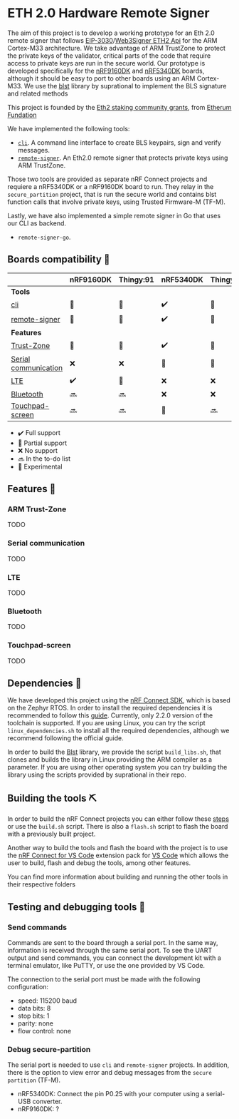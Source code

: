 # ETH 2.0 Hardware Remote Signer 

The aim of this project is to develop a working prototype for an Eth 2.0 remote signer that follows [EIP-3030](https://eips.ethereum.org/EIPS/eip-3030)/[Web3Signer ETH2 Api](https://consensys.github.io/web3signer/web3signer-eth2.html) for the ARM Cortex-M33 architecture. We take advantage of ARM TrustZone to protect the private keys of the validator, critical parts of the code that require access to private keys are run in the secure world. Our prototype is developed specifically for the [nRF9160DK](https://www.nordicsemi.com/Products/Development-hardware/nrf9160-dk) and [nRF5340DK](https://www.nordicsemi.com/Products/Development-hardware/nRF5340-DK) boards, although it should be easy to port to other boards using an ARM Cortex-M33. We use the [blst](https://github.com/supranational/blst) library by suprational to implement the BLS signature and related methods

This project is founded by the [Eth2 staking community grants](https://blog.ethereum.org/2021/02/09/esp-staking-community-grantee-announcement/), from [Etherum Fundation](https://ethereum.foundation/)

We have implemented the following tools:

- [`cli`](./cli). A command line interface to create BLS keypairs, sign and verify messages.
- [`remote-signer`](./remote-signer). An Eth2.0 remote signer that protects private keys using ARM TrustZone.

Those two tools are provided as separate nRF Connect projects and requiere a nRF5340DK or a nRF9160DK board to run. They relay in the `secure_partition` project, that is run the secure world and contains blst function calls that involve private keys, using Trusted Firmware-M (TF-M).

Lastly, we have also implemented a simple remote signer in Go that uses our CLI as backend.

- `remote-signer-go`.

## Boards compatibility :electric_plug:
| | nRF9160DK | Thingy:91 | nRF5340DK | Thingy:53 |
| --- | --- | --- | --- | --- |
|**Tools**|
| [cli](./cli) | :microscope: | :microscope: | :heavy_check_mark: | :microscope: |
| [remote-signer](./remote-signer) | :microscope: | :microscope: | :heavy_check_mark: | :microscope: |
|**Features**|
| [Trust-Zone](#trust-zone) | :microscope: | :microscope: | :heavy_check_mark: | :microscope: |
| [Serial communication](#serial) | :x: | :x: | :microscope: | :microscope: |
| [LTE](#lte) | :heavy_check_mark: | :microscope: | :x: | :x: |
| [Bluetooth](#bluetooth) | :soon: | :soon: | :x: | :x: |
| [Touchpad-screen](#touchpad-screen) | :soon: | :soon: | :microscope: | :soon: |

 - :heavy_check_mark: Full support
 - :large_orange_diamond: Partial support
 - :x: No support
 - :soon: In the to-do list
 - :microscope: Experimental

## Features :page_with_curl: <span id="features"><span>

### ARM Trust-Zone <span id="trust-zone"><span>
TODO

### Serial communication <span id="serial"><span>
TODO

### LTE <span id="lte"><span>
TODO

### Bluetooth <span id="bluetooth"><span>
TODO

### Touchpad-screen <span id="touchpad-screen"><span>
TODO

## Dependencies :link:

We have developed this project using the [nRF Connect SDK](https://www.nordicsemi.com/Products/Development-software/nRF-Connect-SDK), which is based on the Zephyr RTOS. In order to install the required dependencies it is recommended to follow this [guide](https://developer.nordicsemi.com/nRF_Connect_SDK/doc/latest/nrf/gs_assistant.html). Currently, only 2.2.0 version of the toolchain is supported. If you are using Linux, you can try the script `linux_dependencies.sh` to install all the required dependencies, although we recommend following the official guide.

In order to build the [Blst](https://github.com/supranational/blst) library, we provide the script `build_libs.sh`, that clones and builds the library in Linux providing the ARM compiler as a parameter. If you are using other operating system you can try building the library using the scripts provided by suprational in their repo.

## Building the tools :pick:

In order to build the nRF Connect projects you can either follow these [steps](https://developer.nordicsemi.com/nRF_Connect_SDK/doc/latest/nrf/gs_programming.html#gs-programming-cmd) or use the `build.sh` script. There is also a `flash.sh` script to flash the board with a previously built project.

Another way to build the tools and flash the board with the project is to use the [nRF Connect for VS Code](https://www.nordicsemi.com/Products/Development-tools/nrf-connect-for-vs-code) extension pack for [VS Code](https://code.visualstudio.com) which allows the user to build, flash and debug the tools, among other features.

You can find more information about building and running the other tools in their respective folders

## Testing and debugging tools :bug:

### Send commands

Commands are sent to the board through a serial port. In the same way, information is received through the same serial port. To see the UART output and send commands, you can connect the development kit with a terminal emulator, like PuTTY, or use the one provided by VS Code.

The connection to the serial port must be made with the following configuration:
- speed: 115200 baud
- data bits: 8
- stop bits: 1
- parity: none
- flow control: none

### Debug secure-partition

The serial port is needed to use `cli` and `remote-signer` projects. In addition, there is the option to view error and debug messages from the `secure partition` (TF-M).
- nRF5340DK: Connect the pin P0.25 with your computer using a serial-USB converter.
- nRF9160DK: ?